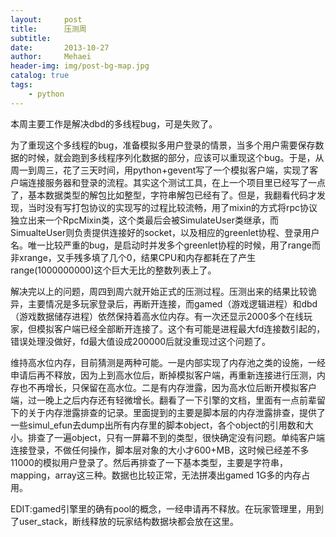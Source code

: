 ```yaml
---
layout:     post
title:      压测周
subtitle:   
date:       2013-10-27
author:     Mehaei
header-img: img/post-bg-map.jpg
catalog: true
tags:
    - python
---
```

本周主要工作是解决dbd的多线程bug，可是失败了。

为了重现这个多线程的bug，准备模拟多用户登录的情景，当多个用户需要保存数据的时候，就会跑到多线程序列化数据的部分，应该可以重现这个bug。于是，从周一到周三，花了三天时间，用python+gevent写了一个模拟客户端，实现了客户端连接服务器和登录的流程。其实这个测试工具，在上一个项目里已经写了一点了，基本数据类型的解包比如整型，字符串解包已经有了。但是，我翻看代码才发现，当时没有写打包协议的实现写的过程比较流畅，用了mixin的方式将rpc协议独立出来一个RpcMixin类，这个类最后会被SimulateUser类继承，而SimualteUser则负责提供连接好的socket，以及相应的greenlet协程、登录用户名。唯一比较严重的bug，是启动时并发多个greenlet协程的时候，用了range而非xrange，又手残多填了几个0，结果CPU和内存都耗在了产生range(1000000000)这个巨大无比的整数列表上了。

解决完以上的问题，周四到周六就开始正式的压测过程。压测出来的结果比较诡异，主要情况是多玩家登录后，再断开连接，而gamed（游戏逻辑进程）和dbd（游戏数据储存进程）依然保持着高水位内存。有一次还显示2000多个在线玩家，但模拟客户端已经全部断开连接了。这个有可能是进程最大fd连接数引起的，错误处理没做好，fd最大值设成200000后就没重现过这个问题了。

维持高水位内存，目前猜测是两种可能。一是内部实现了内存池之类的设施，一经申请后再不释放，因为上到高水位后，断掉模拟客户端，再重新连接进行压测，内存也不再增长，只保留在高水位。二是有内存泄露，因为高水位后断开模拟客户端，过一晚上之后内存还有轻微增长。翻看了一下引擎的文档，里面有一点前辈留下的关于内存泄露排查的记录。里面提到的主要是脚本层的内存泄露排查，提供了一些simul_efun去dump出所有内存里的脚本object，各个object的引用数和大小。排查了一遍object，只有一屏幕不到的类型，很快确定没有问题。单纯客户端连接登录，不做任何操作，脚本层对象的大小才600+MB，这时候已经差不多11000的模拟用户登录了。然后再排查了一下基本类型，主要是字符串，mapping，array这三种。数据也比较正常，无法拼凑出gamed 1G多的内存占用。

EDIT:gamed引擎里的确有pool的概念，一经申请再不释放。在玩家管理里，用到了user_stack，断线释放的玩家结构数据块都会放在这里。
